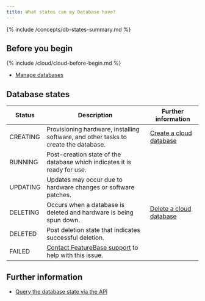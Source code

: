 ```yaml
---
title: What states can my Database have?
---
```


{% include /concepts/db-states-summary.md %}

## Before you begin

{% include /cloud/cloud-before-begin.md %}
* [Manage databases](/cloud/cloud-databases/cloud-db-manage)

## Database states

| Status | Description | Further information |
|---|---|---|
| CREATING |  Provisioning hardware, installing software, and other tasks to create the database. | [Create a cloud database](/cloud/cloud-databases/cloud-db-create) |
| RUNNING |  Post-creation state of the database which indicates it is ready for use. |  |
| UPDATING |  Updates may occur due to hardware changes or software patches. |  |
| DELETING |  Occurs when a database is deleted and hardware is being spun down. | [Delete a cloud database](/cloud/cloud-databases/cloud-db-delete) |
| DELETED |  Post deletion state that indicates successful deletion. |
| FAILED |  [Contact FeatureBase support](https://www.featurebase.com/contact-us) to help with this issue. |

## Further information

* [Query the database state via the API](https://api-docs-featurebase-cloud.redoc.ly/v2#operation/getDatabase)
